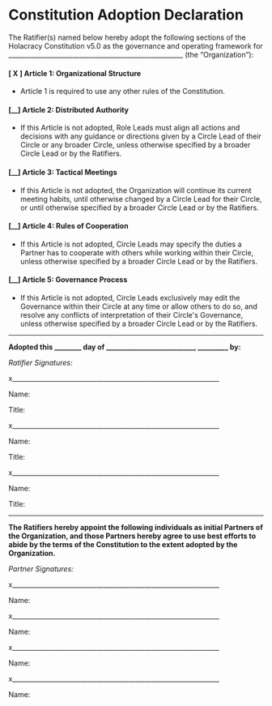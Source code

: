 Constitution Adoption Declaration
=================================

The Ratifier(s) named below hereby adopt the following sections of the Holacracy Constitution v5.0 as the governance and operating framework for \_\_\_\_\_\_\_\_\_\_\_\_\_\_\_\_\_\_\_\_\_\_\_\_\_\_\_\_\_\_\_\_\_\_\_\_\_\_\_\_\_\_\_\_\_\_\_\_\_\_\_\_\_\_ (the “Organization”):

#### [ X ] Article 1: Organizational Structure

- Article 1 is required to use any other rules of the Constitution.

#### [\_\_] Article 2: Distributed Authority

- If this Article is not adopted, Role Leads must align all actions and decisions with any guidance or directions given by a Circle Lead of their Circle or any broader Circle, unless otherwise specified by a broader Circle Lead or by the Ratifiers.

#### [\_\_] Article 3: Tactical Meetings

- If this Article is not adopted, the Organization will continue its current meeting habits, until otherwise changed by a Circle Lead for their Circle, or until otherwise specified by a broader Circle Lead or by the Ratifiers.

#### [\_\_] Article 4: Rules of Cooperation

- If this Article is not adopted, Circle Leads may specify the duties a Partner has to cooperate with others while working within their Circle, unless otherwise specified by a broader Circle Lead or by the Ratifiers.

#### [\_\_] Article 5: Governance Process

- If this Article is not adopted, Circle Leads exclusively may edit the Governance within their Circle at any time or allow others to do so, and resolve any conflicts of interpretation of their Circle's Governance, unless otherwise specified by a broader Circle Lead or by the Ratifiers.

---

**Adopted this \_\_\_\_\_\_\_\_ day of \_\_\_\_\_\_\_\_\_\_\_\_\_\_\_\_\_\_\_\_\_\_\_\_\_\_, \_\_\_\_\_\_\_\_\_ by:**

*Ratifier Signatures:*

x\_\_\_\_\_\_\_\_\_\_\_\_\_\_\_\_\_\_\_\_\_\_\_\_\_\_\_\_\_\_\_\_\_\_\_\_\_\_\_\_\_\_\_\_\_\_\_\_\_\_\_\_\_\_\_\_\_\_\_\_\_\_\_\_

Name:

Title:

x\_\_\_\_\_\_\_\_\_\_\_\_\_\_\_\_\_\_\_\_\_\_\_\_\_\_\_\_\_\_\_\_\_\_\_\_\_\_\_\_\_\_\_\_\_\_\_\_\_\_\_\_\_\_\_\_\_\_\_\_\_\_\_\_

Name:

Title:

x\_\_\_\_\_\_\_\_\_\_\_\_\_\_\_\_\_\_\_\_\_\_\_\_\_\_\_\_\_\_\_\_\_\_\_\_\_\_\_\_\_\_\_\_\_\_\_\_\_\_\_\_\_\_\_\_\_\_\_\_\_\_\_\_

Name:

Title:

---

**The Ratifiers hereby appoint the following individuals as initial Partners of the Organization, and those Partners hereby agree to use best efforts to abide by the terms of the Constitution to the extent adopted by the Organization.**

*Partner Signatures:*

x\_\_\_\_\_\_\_\_\_\_\_\_\_\_\_\_\_\_\_\_\_\_\_\_\_\_\_\_\_\_\_\_\_\_\_\_\_\_\_\_\_\_\_\_\_\_\_\_\_\_\_\_\_\_\_\_\_\_\_\_\_\_\_\_

Name:

x\_\_\_\_\_\_\_\_\_\_\_\_\_\_\_\_\_\_\_\_\_\_\_\_\_\_\_\_\_\_\_\_\_\_\_\_\_\_\_\_\_\_\_\_\_\_\_\_\_\_\_\_\_\_\_\_\_\_\_\_\_\_\_\_

Name:

x\_\_\_\_\_\_\_\_\_\_\_\_\_\_\_\_\_\_\_\_\_\_\_\_\_\_\_\_\_\_\_\_\_\_\_\_\_\_\_\_\_\_\_\_\_\_\_\_\_\_\_\_\_\_\_\_\_\_\_\_\_\_\_\_

Name:

x\_\_\_\_\_\_\_\_\_\_\_\_\_\_\_\_\_\_\_\_\_\_\_\_\_\_\_\_\_\_\_\_\_\_\_\_\_\_\_\_\_\_\_\_\_\_\_\_\_\_\_\_\_\_\_\_\_\_\_\_\_\_\_\_

Name:
